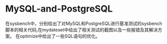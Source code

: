 # MySQL-and-PostgreSQL
在sysbench中，分别给出了对MySQL和PostgreSQL进行基准测试的sysbench脚本的相关代码,在mydateset中给出了相关测试的截图以及一些报错及其解决方案。
在optimize中给出了一些SQL语句的优化。

